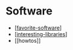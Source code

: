# Software

- [[favorite-software]]
- [[interesting-libraries]]
- [[howtos]]

[//begin]: # "Autogenerated link references for markdown compatibility"
[favorite-software]: favorite-software "Favorite Software"
[interesting-libraries]: interesting-libraries "Interesting Libraries"
[//end]: # "Autogenerated link references"
